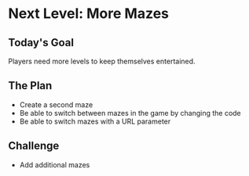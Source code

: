 # Next Level: More Mazes

## Today's Goal
Players need more levels to keep themselves entertained. 

## The Plan
- Create a second maze
- Be able to switch between mazes in the game by changing the code
- Be able to switch mazes with a URL parameter

## Challenge
- Add additional mazes
